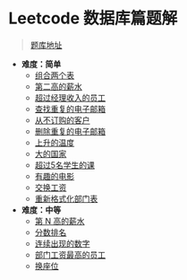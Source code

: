 # Leetcode 数据库篇题解

> [题库地址](https://leetcode.com/problemset/database/)

- **难度：简单**
  - [组合两个表](easy/组合两个表.sql)
  - [第二高的薪水](easy/第二高的薪水.sql)
  - [超过经理收入的员工](easy/超过经理收入的员工.sql)
  - [查找重复的电子邮箱](easy/查找重复的电子邮箱.sql)
  - [从不订购的客户](easy/从不订购的客户.sql)
  - [删除重复的电子邮箱](easy/删除重复的电子邮箱.sql)
  - [上升的温度](easy/上升的温度.sql)
  - [大的国家](easy/大的国家.sql)
  - [超过5名学生的课](easy/超过5名学生的课.sql)
  - [有趣的电影](easy/有趣的电影.sql)
  - [交换工资](easy/交换工资.sql)
  - [重新格式化部门表](easy/重新格式化部门表.sql)
- **难度：中等**
  - [第 N 高的薪水](normal/第N高的薪水.sql)
  - [分数排名](normal/分数排名.sql)
  - [连续出现的数字](normal/连续出现的数字.sql)
  - [部门工资最高的员工](normal/部门工资最高的员工.sql)
  - [换座位](normal/换座位.sql)
